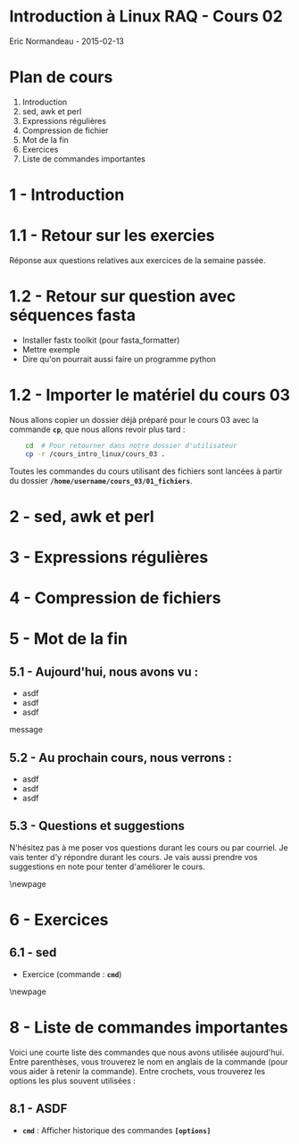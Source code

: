 # Introduction à Linux RAQ - Cours 02
Eric Normandeau - 2015-02-13

# Plan de cours

1. Introduction
1. sed, awk et perl
1. Expressions régulières
1. Compression de fichier
1. Mot de la fin
1. Exercices
1. Liste de commandes importantes


# 1 - Introduction


# 1.1 - Retour sur les exercies

Réponse aux questions relatives aux exercices de la semaine passée.

# 1.2 - Retour sur question avec séquences fasta

- Installer fastx toolkit (pour fasta_formatter)
- Mettre exemple
- Dire qu'on pourrait aussi faire un programme python

# 1.2 - Importer le matériel du cours 03

Nous allons copier un dossier déjà préparé pour le cours 03 avec la commande
**`cp`**, que nous allons revoir plus tard&nbsp;:

```bash
    cd  # Pour retourner dans notre dossier d'utilisateur
    cp -r /cours_intro_linux/cours_03 .
```

Toutes les commandes du cours utilisant des fichiers sont lancées à partir du
dossier **`/home/username/cours_03/01_fichiers`**.


# 2 - sed, awk et perl

# 3 - Expressions régulières

# 4 - Compression de fichiers

# 5 - Mot de la fin

## 5.1 - Aujourd'hui, nous avons vu&nbsp;:

- asdf
- asdf
- asdf

message

## 5.2 - Au prochain cours, nous verrons&nbsp;:

- asdf
- asdf
- asdf

## 5.3 - Questions et suggestions

N'hésitez pas à me poser vos questions durant les cours ou par courriel. Je
vais tenter d'y répondre durant les cours. Je vais aussi prendre vos
suggestions en note pour tenter d'améliorer le cours.


\newpage


# 6 - Exercices

## 6.1 - sed

- Exercice (commande&nbsp;: **`cmd`**)


\newpage


# 8 - Liste de commandes importantes

Voici une courte liste des commandes que nous avons utilisée aujourd'hui. Entre
parenthèses, vous trouverez le nom en anglais de la commande (pour vous aider à
retenir la commande). Entre crochets, vous trouverez les options les plus
souvent utilisées&nbsp;:

## 8.1 - ASDF

- **`cmd`**&nbsp;: Afficher historique des commandes **`[options]`**

